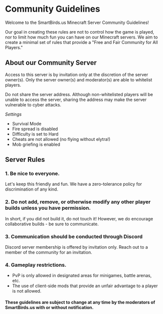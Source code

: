 # Community Guidelines
Welcome to the SmartBirds.us Minecraft Server Community Guidelines!

Our goal in creating these rules are not to control how the game is played, nor to limit how much fun you can have on our Minecraft servers. We aim to create a minimal set of rules that provide a "Free and Fair Community for All Players."

## About our Community Server

Access to this server is by invitation only at the discretion of the server owner(s). Only the server owner(s) and moderator(s) are able to whitelist players.

Do not share the server address. Although non-whitelisted players will be unable to access the server, sharing the address may make the server vulnerable to cyber attacks.

*Settings*
 - Survival Mode
 - Fire spread is disabled
 - Difficulty is set to Hard
 - Cheats are not allowed (no flying without elytra!)
 - Mob griefing is enabled


## Server Rules

### 1. Be nice to everyone.

Let's keep this friendly and fun. We have a zero-tolerance policy for discrimination of any kind.

### 2. Do not add, remove, or otherwise modify any other player builds unless you have permission. 

In short, if you did not build it, do not touch it! However, we do encourage collaborative builds - be sure to communicate.

### 3. Communication should be conducted through Discord

Discord server membership is offered by invitation only. Reach out to a member of the community for an invitation.

### 4. Gameplay restrictions.

- PvP is only allowed in designated areas for minigames, battle arenas, etc.
- The use of client-side mods that provide an unfair advantage to a player is not allowed.


#### These guidelines are subject to change at any time by the moderators of SmartBirds.us with or without notification.
